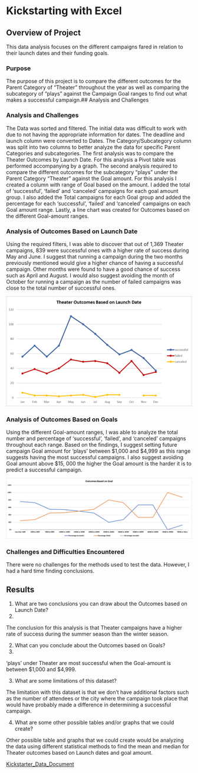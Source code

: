 # Kickstarting with Excel

## Overview of Project
This data analysis focuses on the different campaigns fared in relation to their launch dates and their funding goals. 

### Purpose
The purpose of this project is to compare the different outcomes for the Parent Category of “Theater” throughout the year as well as comparing the subcategory of “plays” against the Campaign Goal ranges to find out what makes a successful campaign.## Analysis and Challenges

### Analysis and Challenges
The Data was sorted and filtered. The initial data was difficult to work with due to not having the appropriate information for dates. The deadline and launch column were converted to Dates. The Category/Subcategory column was split into two columns to better analyze the data for specific Parent Categories and subcategories.
The first analysis was to compare the Theater Outcomes by Launch Date. For this analysis a Pivot table was performed accompanying by a graph.
The second analysis required to compare the different outcomes for the subcategory “plays” under the Parent Category “Theater” against the Goal amount. For this analysis I created a column with range of Goal based on the amount. I added the total of ‘successful’, ‘failed’ and ‘canceled’ campaigns for each goal amount group. I also added the Total campaigns for each Goal group and added the percentage for each ‘successful’, ‘failed’ and ‘canceled’ campaigns on each Goal amount range. Lastly, a line chart was created for Outcomes based on the different Goal-amount ranges. 
### Analysis of Outcomes Based on Launch Date

Using the required filters, I was able to discover that out of 1,369 Theater campaigns, 839 were successful ones with a higher rate of success during May and June. I suggest that running a campaign during the two months previously mentioned would give a higher chance of having a successful campaign. Other months were found to have a good chance of success such as April and August. I would also suggest avoiding the month of October for running a campaign as the number of failed campaigns was close to the total number of successful ones. 

![](https://github.com/nadiezhdamhb/Kickstarter-Challenge-Analysis/blob/main/Theater_Outcomes_vs_Launch.png)

### Analysis of Outcomes Based on Goals

Using the different Goal-amount ranges, I was able to analyze the total number and percentage of ‘successful’, ‘failed’, and ‘canceled’ campaigns throughout each range. Based on the findings, I suggest setting future campaign Goal amount for ‘plays’ between $1,000 and $4,999 as this range suggests having the most successful campaigns. I also suggest avoiding Goal amount above $15, 000 the higher the Goal amount is the harder it is to predict a successful campaign. 


![](https://github.com/nadiezhdamhb/Kickstarter-Challenge-Analysis/blob/main/Outcomes_vs_Goals.png)

### Challenges and Difficulties Encountered

There were no challenges for the methods used to test the data. However, I had a hard time finding conclusions.

## Results
1. What are two conclusions you can draw about the Outcomes based on Launch Date?
2. 
The conclusion for this analysis is that Theater campaigns have a higher rate of success during the summer season than the winter season. 

2. What can you conclude about the Outcomes based on Goals?
3. 
‘plays’ under Theater are most successful when the Goal-amount is between $1,000 and $4,999. 

3. What are some limitations of this dataset?

The limitation with this dataset is that we don’t have additional factors such as the number of attendees or the city where the campaign took place that would have probably made a difference in determining a successful campaign.

4. What are some other possible tables and/or graphs that we could create?

Other possible table and graphs that we could create would be analyzing the data using different statistical methods to find the mean and median for Theater outcomes based on Launch dates and goal amount. 

[Kickstarter_Data_Document](https://github.com/nadiezhdamhb/Kickstarter-Challenge-Analysis/blob/main/Kickstarter_Challenge.xlsx)
